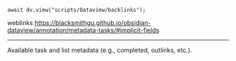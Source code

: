 ```dataviewjs
await dv.view("scripts/Dataview/backlinks");
```
weblinks https://blacksmithgu.github.io/obsidian-dataview/annotation/metadata-tasks/#implicit-fields
___
Available task and list metadata (e.g., completed, outlinks, etc.).
